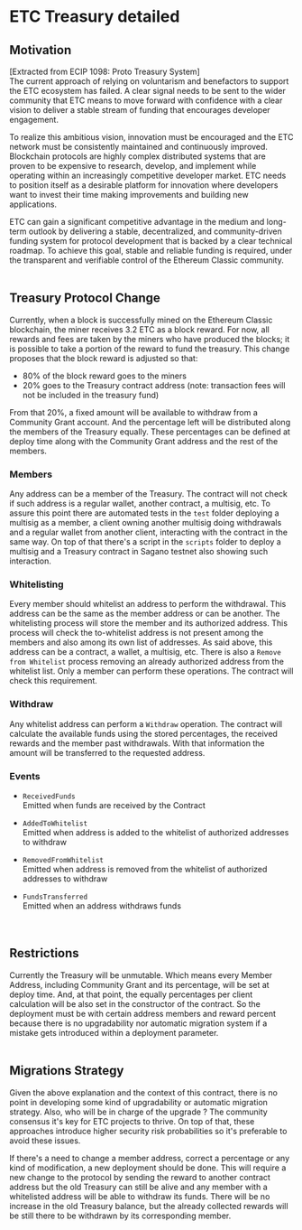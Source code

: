 # **ETC Treasury detailed**

## **Motivation**

[Extracted from ECIP 1098: Proto Treasury System]  
The current approach of relying on voluntarism and benefactors to support the ETC ecosystem has failed. A clear signal needs to be sent to the wider community that ETC means to move forward with confidence with a clear vision to deliver a stable stream of funding that encourages developer engagement.

To realize this ambitious vision, innovation must be encouraged and the ETC network must be consistently maintained and continuously improved. Blockchain protocols are highly complex distributed systems that are proven to be expensive to research, develop, and implement while operating within an increasingly competitive developer market. ETC needs to position itself as a desirable platform for innovation where developers want to invest their time making improvements and building new applications.

ETC can gain a significant competitive advantage in the medium and long-term outlook by delivering a stable, decentralized, and community-driven funding system for protocol development that is backed by a clear technical roadmap. To achieve this goal, stable and reliable funding is required, under the transparent and verifiable control of the Ethereum Classic community.
<br><br>

## **Treasury Protocol Change**

Currently, when a block is successfully mined on the Ethereum Classic blockchain, the miner receives 3.2 ETC as a block reward. For now, all rewards and fees are taken by the miners who have produced the blocks; it is possible to take a portion of the reward to fund the treasury. This change proposes that the block reward is adjusted so that:

- 80% of the block reward goes to the miners
- 20% goes to the Treasury contract address
  (note: transaction fees will not be included in the treasury fund)

From that 20%, a fixed amount will be available to withdraw from a Community Grant account. And the percentage left will be distributed along the members of the Treasury equally.
These percentages can be defined at deploy time along with the Community Grant address and the rest of the members.
<br>

### **Members**

Any address can be a member of the Treasury. The contract will not check if such address is a regular wallet, another contract, a multisig, etc.
To assure this point there are automated tests in the `test` folder deploying a multisig as a member, a client owning another multisig doing withdrawals and a regular wallet from another client, interacting with the contract in the same way.
On top of that there's a script in the `scripts` folder to deploy a multisig and a Treasury contract in Sagano testnet also showing such interaction.
<br>

### **Whitelisting**

Every member should whitelist an address to perform the withdrawal. This address can be the same as the member address or can be another. The whitelisting process will store the member and its authorized address. This process will check the to-whitelist address is not present among the members and also among its own list of addresses. As said above, this address can be a contract, a wallet, a multisig, etc.
There is also a `Remove from Whitelist` process removing an already authorized address from the whitelist list.
Only a member can perform these operations. The contract will check this requirement.
<br>

### **Withdraw**

Any whitelist address can perform a `Withdraw` operation. The contract will calculate the available funds using the stored percentages, the received rewards and the member past withdrawals. With that information the amount will be transferred to the requested address.
<br>

### **Events**

- `ReceivedFunds`  
  Emitted when funds are received by the Contract

- `AddedToWhitelist`  
  Emitted when address is added to the whitelist of authorized addresses to withdraw

- `RemovedFromWhitelist`  
  Emitted when address is removed from the whitelist of authorized addresses to withdraw

- `FundsTransferred`  
  Emitted when an address withdraws funds  
  <br><br>

## **Restrictions**

Currently the Treasury will be unmutable. Which means every Member Address, including Community Grant and its percentage, will be set at deploy time.
And, at that point, the equally percentages per client calculation will be also set in the constructor of the contract.
So the deployment must be with certain address members and reward percent because there is no upgradability nor automatic migration system if a mistake gets introduced within a deployment parameter.
<br><br>

## **Migrations Strategy**

Given the above explanation and the context of this contract, there is no point in developing some kind of upgradability or automatic migration strategy. Also, who will be in charge of the upgrade ? The community consensus it's key for ETC projects to thrive.
On top of that, these approaches introduce higher security risk probabilities so it's preferable to avoid these issues.

If there's a need to change a member address, correct a percentage or any kind of modification, a new deployment should be done.
This will require a new change to the protocol by sending the reward to another contract address but the old Treasury can still be alive and any member with a whitelisted address will be able to withdraw its funds. There will be no increase in the old Treasury balance, but the already collected rewards will be still there to be withdrawn by its corresponding member.
